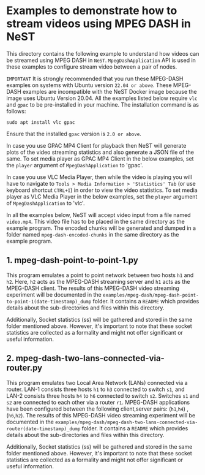 # Examples to demonstrate how to stream videos using MPEG DASH in NeST

This directory contains the following example to understand how videos can be streamed using MPEG DASH in `NeST`. `MpegDashApplication` API is used in these examples to configure stream video between a pair of nodes.


`IMPORTANT`
It is strongly recommended that you run these MPEG-DASH examples on systems with Ubuntu version `22.04 or above`. These MPEG-DASH examples are incompatible with the NeST Docker image because the image uses Ubuntu Version 20.04.
All the examples listed below require `vlc` and `gpac` to be pre-installed in your machine.
The installation command is as follows:

```shell
sudo apt install vlc gpac
```

Ensure that the installed `gpac` version is `2.0 or above`.

In case you use GPAC MP4 Client for playback then NeST will generate plots of the video streaming statistics and also generate a JSON file of the same.
To set media player as GPAC MP4 Client in the below examples, set the `player` argument of `MpegDashApplication` to 'gpac'.

In case you use VLC Media Player, then while the video is playing you will have to navigate to `Tools > Media Information > 'Statistics' Tab` (or use keyboard shortcut `CTRL+I`) in order to view the video statistics.
To set media player as VLC Media Player in the below examples, set the `player` argument of `MpegDashApplication` to 'vlc'.

In all the examples below, NeST will accept video input from a file named `video.mp4`.
This video file has to be placed in the same directory as the example program.
The encoded chunks will be generated and dumped in a folder named `mpeg-dash-encoded-chunks` in the same directory as the example program.

## 1. mpeg-dash-point-to-point-1.py
This program emulates a point to point network between two hosts `h1` and
`h2`. Here, `h2` acts as the MPEG-DASH streaming server and `h1` acts as the MPEG-DASH client.
The results of this MPEG-DASH video streaming experiment will be documented in the `examples/mpeg-dash/mpeg-dash-point-to-point-1(date-timestamp)_dump` folder. It contains a `README` which provides details about the sub-directories and files within this directory.

Additionally, Socket statistics (ss) will be gathered and stored in the same folder mentioned above. However, it's important to note that these socket statistics are collected as a formality and might not offer significant or useful information.

## 2. mpeg-dash-two-lans-connected-via-router.py
This program emulates two Local Area Network (LANs) connected via a router.
LAN-1 consists three hosts `h1` to `h3` connected to switch `s1`, and
LAN-2 consists three hosts `h4` to `h6` connected to switch `s2`. Switches
`s1` and `s2` are connected to each other via a router `r1`.
MPEG-DASH applications have been configured between the following client,server
pairs: (`h1`,`h4`) , (`h6`,`h2`).
The results of this MPEG-DASH video streaming experiment will be documented in the `examples/mpeg-dash/mpeg-dash-two-lans-connected-via-router(date-timestamp)_dump` folder. It  contains a `README` which provides details about the sub-directories and files within this directory.

Additionally, Socket statistics (ss) will be gathered and stored in the same folder mentioned above. However, it's important to note that these socket statistics are collected as a formality and might not offer significant or useful information.

